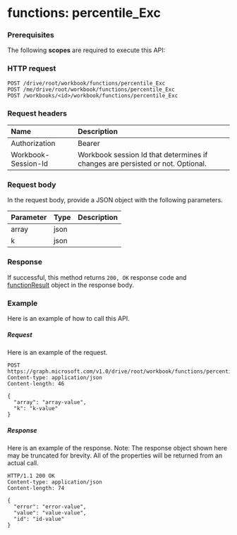 # functions: percentile_Exc


### Prerequisites
The following **scopes** are required to execute this API: 
### HTTP request
<!-- { "blockType": "ignored" } -->
```http
POST /drive/root/workbook/functions/percentile_Exc
POST /me/drive/root/workbook/functions/percentile_Exc
POST /workbooks/<id>/workbook/functions/percentile_Exc

```
### Request headers
| Name       | Description|
|:---------------|:----------|
| Authorization  | Bearer <code>|
| Workbook-Session-Id  | Workbook session Id that determines if changes are persisted or not. Optional.|

### Request body
In the request body, provide a JSON object with the following parameters.

| Parameter	   | Type	|Description|
|:---------------|:--------|:----------|
|array|json||
|k|json||

### Response
If successful, this method returns `200, OK` response code and [functionResult](../resources/functionresult.md) object in the response body.

### Example
Here is an example of how to call this API.
##### Request
Here is an example of the request.
<!-- {
  "blockType": "request",
  "name": "functions_percentile_exc"
}-->
```http
POST https://graph.microsoft.com/v1.0/drive/root/workbook/functions/percentile_Exc
Content-type: application/json
Content-length: 46

{
  "array": "array-value",
  "k": "k-value"
}
```

##### Response
Here is an example of the response. Note: The response object shown here may be truncated for brevity. All of the properties will be returned from an actual call.
<!-- {
  "blockType": "response",
  "truncated": true,
  "@odata.type": "microsoft.graph.functionResult"
} -->
```http
HTTP/1.1 200 OK
Content-type: application/json
Content-length: 74

{
  "error": "error-value",
  "value": "value-value",
  "id": "id-value"
}
```

<!-- uuid: 8fcb5dbc-d5aa-4681-8e31-b001d5168d79
2015-10-25 14:57:30 UTC -->
<!-- {
  "type": "#page.annotation",
  "description": "functions: percentile_Exc",
  "keywords": "",
  "section": "documentation",
  "tocPath": ""
}-->